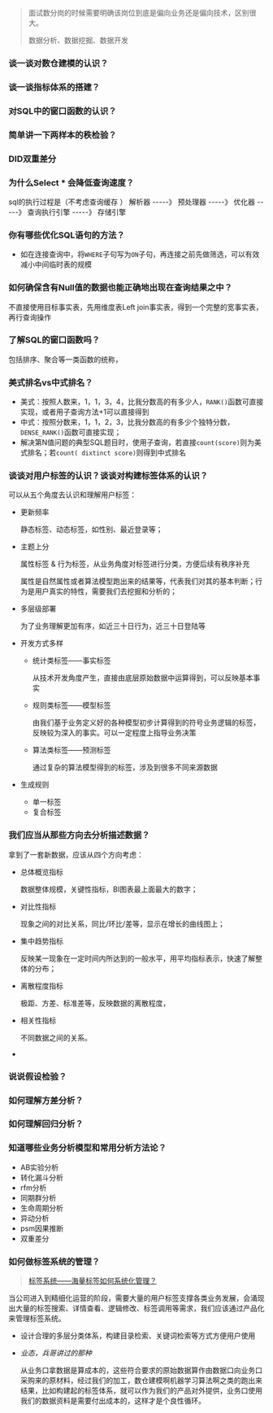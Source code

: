 > 面试数分岗的时候需要明确该岗位到底是偏向业务还是偏向技术，区别很大。
>
> 数据分析、数据挖掘、数据开发





### 谈一谈对数仓建模的认识？



### 谈一谈指标体系的搭建？



### 对SQL中的窗口函数的认识？



### 简单讲一下两样本的秩检验？



### DID双重差分



### 为什么Select * 会降低查询速度？

sql的执行过程是（不考虑查询缓存 ）
解析器 -----》 预处理器 -----》 优化器 -----》 查询执行引擎 -----》 存储引擎

### 你有哪些优化SQL语句的方法？

- 如在连接查询中，将`WHERE`子句写为`ON`子句，再连接之前先做筛选，可以有效减小中间临时表的规模



### 如何确保含有Null值的数据也能正确地出现在查询结果之中？

不直接使用目标事实表，先用维度表Left join事实表，得到一个完整的宽事实表，再行查询操作



### 了解SQL的窗口函数吗？

包括排序、聚合等一类函数的统称，

### 美式排名vs中式排名？

- 美式：按照人数来，1，1，3，4，比我分数高的有多少人，`RANK()`函数可直接实现，或者用子查询方法+1可以直接得到
- 中式：按照分数来，1，1，2，3，比我分数高的有多少个独特分数，`DENSE_RANK()`函数可直接实现；
- 解决第N值问题的典型SQL题目时，使用子查询，若直接`count(score)`则为美式排名；若`count( dixtinct score)`则得到中式排名

### 谈谈对用户标签的认识？谈谈对构建标签体系的认识？

可以从五个角度去认识和理解用户标签：

- 更新频率

  静态标签、动态标签，如性别、最近登录等；

- 主题上分

  属性标签 & 行为标签，从业务角度对标签进行分类，方便后续有秩序补充

  属性是自然属性或者算法模型跑出来的结果等，代表我们对其的基本判断；行为是用户真实的特性，需要我们去挖掘和分析的；

- 多层级部署

  为了业务理解更加有序，如近三十日行为，近三十日登陆等

- 开发方式多样

  - 统计类标签——事实标签

    从技术开发角度产生，直接由底层原始数据中运算得到，可以反映基本事实

  - 规则类标签——模型标签

    由我们基于业务定义好的各种模型初步计算得到的符号业务逻辑的标签，反映较为深入的事实。可以一定程度上指导业务决策

  - 算法类标签——预测标签

    通过复杂的算法模型得到的标签，涉及到很多不同来源数据

- 生成规则

  - 单一标签
  - 复合标签

### 我们应当从那些方向去分析描述数据？

拿到了一套新数据，应该从四个方向考虑：

- 总体概览指标

  数据整体规模，关键性指标，BI图表最上面最大的数字；

- 对比性指标

  现象之间的对比关系，同比/环比/差等，显示在增长的曲线图上；

- 集中趋势指标

  反映某一现象在一定时间内所达到的一般水平，用平均指标表示，快速了解整体的分布；

- 离散程度指标

  极距、方差、标准差等，反映数据的离散程度，

- 相关性指标

  不同数据之间的关系。

- 

### 说说假设检验？



### 如何理解方差分析？



### 如何理解回归分析？



### 知道哪些业务分析模型和常用分析方法论？

- AB实验分析
- 转化漏斗分析
- rfm分析
- 同期群分析
- 生命周期分析
- 异动分析
- psm因果推断
- 双重差分

### 如何做标签系统的管理？

> [标签系统——海量标签如何系统化管理？](https://mp.weixin.qq.com/s/jRG8z_ZkOqysEUnrzFnAzA)

当公司进入到精细化运营的阶段，需要大量的用户标签支撑各类业务发展，会涌现出大量的标签搜索、详情查看、逻辑修改、标签调用等需求，我们应该通过产品化来管理标签系统。

- 设计合理的多层分类体系，构建目录检索、关键词检索等方式方便用户使用

- _业态，兵哥讲过的那种_

  从业务口拿数据是算成本的，这些符合要求的原始数据算作由数据口向业务口采购来的原材料，经过我们的加工，数仓建模啊机器学习算法啊之类的跑出来结果，比如构建起的标签体系，就可以作为我们的产品对外提供，业务口使用我们的数据资料是需要付出成本的，这样才是个良性循环。

